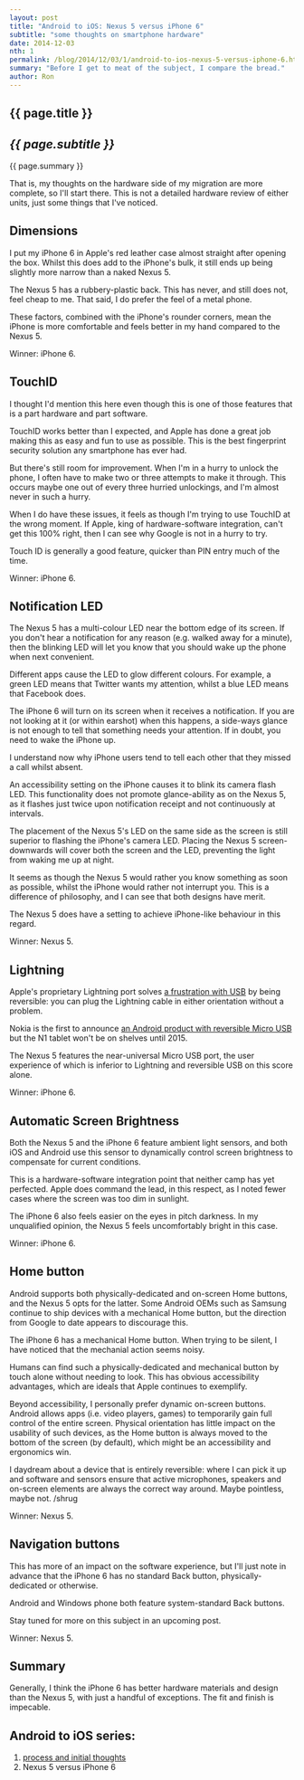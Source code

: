 ```yaml
---
layout: post
title: "Android to iOS: Nexus 5 versus iPhone 6"
subtitle: "some thoughts on smartphone hardware"
date: 2014-12-03
nth: 1
permalink: /blog/2014/12/03/1/android-to-ios-nexus-5-versus-iphone-6.html
summary: "Before I get to meat of the subject, I compare the bread."
author: Ron
---
```


## {{ page.title }}

## _{{ page.subtitle }}_

{{ page.summary }}

That is, my thoughts on the hardware side of my migration are more complete,
so I'll start there. This is not a detailed hardware review of either units,
just some things that I've noticed.


## Dimensions

I put my iPhone 6 in Apple's red leather case almost straight after opening the
box. Whilst this does add to the iPhone's bulk, it still ends up being slightly
more narrow than a naked Nexus 5.

The Nexus 5 has a rubbery-plastic back. This has never, and still does not, feel
cheap to me. That said, I do prefer the feel of a metal phone.

These factors, combined with the iPhone's rounder corners, mean the iPhone is
more comfortable and feels better in my hand compared to the Nexus 5.

Winner: iPhone 6.


## TouchID

I thought I'd mention this here even though this is one of those features that
is a part hardware and part software.

TouchID works better than I expected, and Apple has done a great job making
this as easy and fun to use as possible. This is the best fingerprint security
solution any smartphone has ever had.

But there's still room for improvement. When I'm in a hurry to unlock the phone,
I often have to make two or three attempts to make it through. This occurs
maybe one out of every three hurried unlockings, and I'm almost never in such a
hurry.

When I do have these issues, it feels as though I'm trying to use TouchID at the
wrong moment. If Apple, king of hardware-software integration, can't get this
100% right, then I can see why Google is not in a hurry to try.

Touch ID is generally a good feature, quicker than PIN entry much of the time.

Winner: iPhone 6.


## Notification LED

The Nexus 5 has a multi-colour LED near the bottom edge of its screen. If you
don't hear a notification for any reason (e.g. walked away for a minute), then
the blinking LED will let you know that you should wake up the phone when next
convenient.

Different apps cause the LED to glow different colours. For example, a green LED
means that Twitter wants my attention, whilst a blue LED means that Facebook
does.

The iPhone 6 will turn on its screen when it receives a notification. If you are
not looking at it (or within earshot) when this happens, a side-ways glance is
not enough to tell that something needs your attention. If in doubt, you need to
wake the iPhone up.

I understand now why iPhone users tend to tell each other that they missed a
call whilst absent.

An accessibility setting on the iPhone causes it to blink its camera flash LED.
This functionality does not promote glance-ability as on the Nexus 5, as it
flashes just twice upon notification receipt and not continuously at intervals.

The placement of the Nexus 5's LED on the same side as the screen is still
superior to flashing the iPhone's camera LED. Placing the Nexus 5
screen-downwards will cover both the screen and the LED, preventing the light
from waking me up at night.

It seems as though the Nexus 5 would rather you know something as soon as
possible, whilst the iPhone would rather not interrupt you. This is a difference
of philosophy, and I can see that both designs have merit.

The Nexus 5 does have a setting to achieve iPhone-like behaviour in this regard.

Winner: Nexus 5.


## Lightning

Apple's proprietary Lightning port solves [a frustration with USB](http://www.smbc-comics.com/?id=2388) by being
reversible: you can plug the Lightning cable in either orientation without a
problem.

Nokia is the first to announce [an Android product with reversible Micro USB](http://www.theverge.com/2014/11/18/7239695/nokia-n1-first-tablet-with-reversible-usb)
but the N1 tablet won't be on shelves until 2015.

The Nexus 5 features the near-universal Micro USB port, the user experience of
which is inferior to Lightning and reversible USB on this score alone.

Winner: iPhone 6.


## Automatic Screen Brightness

Both the Nexus 5 and the iPhone 6 feature ambient light sensors, and both iOS
and Android use this sensor to dynamically control screen brightness to
compensate for current conditions.

This is a hardware-software integration point that neither camp has yet
perfected. Apple does command the lead, in this respect, as I noted fewer cases
where the screen was too dim in sunlight.

The iPhone 6 also feels easier on the eyes in pitch darkness. In my unqualified
opinion, the Nexus 5 feels uncomfortably bright in this case.

Winner: iPhone 6.


## Home button

Android supports both physically-dedicated and on-screen Home buttons, and the
Nexus 5 opts for the latter. Some Android OEMs such as Samsung continue to ship
devices with a mechanical Home button, but the direction from Google to date
appears to discourage this.

The iPhone 6 has a mechanical Home button. When trying to be silent, I have
noticed that the mechanial action seems noisy.

Humans can find such a physically-dedicated and mechanical button by touch alone
without needing to look. This has obvious accessibility advantages, which are
ideals that Apple continues to exemplify.

Beyond accessibility, I personally prefer dynamic on-screen buttons. Android
allows apps (i.e. video players, games) to temporarily gain full control of the
entire screen. Physical orientation has little impact on the usability of such
devices, as the Home button is always moved to the bottom of the screen (by
default), which might be an accessibility and ergonomics win.

I daydream about a device that is entirely reversible: where I can pick it up
and software and sensors ensure that active microphones, speakers and on-screen
elements are always the correct way around. Maybe pointless, maybe not. /shrug

Winner: Nexus 5.


## Navigation buttons

This has more of an impact on the software experience, but I'll just note in
advance that the iPhone 6 has no standard Back button, physically-dedicated or
otherwise.

Android and Windows phone both feature system-standard Back buttons.

Stay tuned for more on this subject in an upcoming post.

Winner: Nexus 5.


## Summary

Generally, I think the iPhone 6 has better hardware materials and design than
the Nexus 5, with just a handful of exceptions. The fit and finish is impecable.


## Android to iOS series:

1. [process and initial thoughts](/blog/2014/11/25/1/android-to-ios-process-and-initial-thoughts.html)
2. Nexus 5 versus iPhone 6
